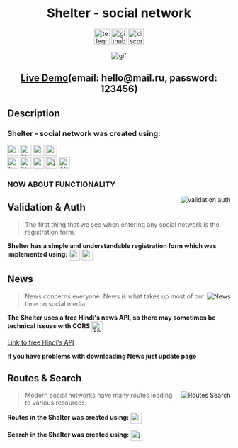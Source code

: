 <div align='center'>
<h1>Shelter - social network</h1>


<a href='https://t.me/alexforw/'><img src='https://encrypted-tbn1.gstatic.com/images?q=tbn:ANd9GcTmGOcrXVOe0QBJeV4FtL96ry9013sIeI4vQm3Nsuy7wJHOF567' alt='telegram' height='35'/></a>
<a href='https://github.com/AlexForw'><img src='https://encrypted-tbn0.gstatic.com/images?q=tbn:ANd9GcTuCwiWVSs6CacvZrybPFxRJtpw5uXvrmXWmh98vTtDhI8XZXRW' alt='github' height='35'/></a>
<a href='https://discordapp.com/users/695551759766126602/'><img src='https://www.goha.ru/s/f/NV/7l/zAXAZEPpvt.jpg' alt='discord' height='35'/></a>

  
  
<div><img src="https://media.giphy.com/media/grmM3i2wJ5li3w717K/giphy.gif" alt='gif'/></div>
<h2><a href='https://alexforw.github.io/social-network-mui-react/'>Live Demo</a>(email: hello@mail.ru, password: 123456)</h2>
</div>

## Description

### Shelter - social network was created using:
<div><span><img src='https://img.shields.io/badge/-React-05122A?style=flat&logo=react' alt='react' height='25'/></span>
<span><img src='https://img.shields.io/badge/-Material UI-05122A?style=flat&logo=MUI' alt='MUI' height='25'/></span>
<span><img src='https://img.shields.io/badge/-React Router-05122A?style=flat&logo=react-router' alt='react router' height='25'/></span>
<span><img src='https://img.shields.io/badge/-React Hook Form-05122A?style=flat&logo=SASS' alt='react hook form' height='25'/></span></div>
<div><span><img src='https://img.shields.io/badge/-Firebase-05122A?style=flat&logo=firebase' alt='firebase' height='25'/></span>
<span><img src='https://img.shields.io/badge/-HTML-05122A?style=flat&logo=HTML5' alt='html' height='25'/></span>
<span><img src='https://img.shields.io/badge/-CSS-05122A?style=flat&logo=CSS3&logoColor=1572B6' alt='css' height='25'/></span>
<span><img src='https://img.shields.io/badge/-JavaScript-05122A?style=flat&logo=javascript' alt='js' height='25'/></span>
<span><img src='https://img.shields.io/badge/-API-05122A?style=flat&logo=eclipse' alt='API' height='25'/></span></div>


### NOW ABOUT FUNCTIONALITY

<img alt="validation auth" src="https://media.giphy.com/media/pMHWjIKPCAHh5ROcuN/giphy.gif" align="right"/>

## Validation & Auth

> The first thing that we see when entering any social network is the registration form.

**Shelter has a simple and understandable registration form which was implemented using:**
<img align='center' src='https://img.shields.io/badge/-React Hook Form-05122A?style=flat&logo=SASS' alt='react hook form' height='25'/>
<img align='center' src='https://img.shields.io/badge/-Firebase-05122A?style=flat&logo=firebase' alt='firebase' height='25'/>


## News
<img alt="News" src="https://media.giphy.com/media/TsqWSAnCOD6CFVk8st/giphy.gif" align="right"/>
  
> News concerns everyone. News is what takes up most of our time on social media.
  
**The Shelter uses a free Hindi's news API, so there may sometimes be technical issues with CORS**
<img align='center' src='https://img.shields.io/badge/-API-05122A?style=flat&logo=eclipse' alt='API' height='25'/>
  
<a href='https://github.com/cyberboysumanjay/Inshorts-News-API'>Link to free Hindi's API</a>
  
**If you have problems with downloading News just update page**
  
## Routes & Search
<img alt="Routes Search" src="https://media.giphy.com/media/YGSEnhOiobWel7JsKH/giphy.gif" align="right"/>
  
> Modern social networks have many routes leading to various resources.
  
**Routes in the Shelter was created using:**
<img align='center' src='https://img.shields.io/badge/-React Router-05122A?style=flat&logo=react-router' alt='react router' height='25'/>

**Search in the Shelter was created using:**
<img align='center' src='https://img.shields.io/badge/-JavaScript-05122A?style=flat&logo=javascript' alt='js' height='25'/>

